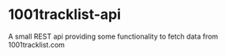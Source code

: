 # 1001tracklist-api
A small REST api providing some functionality to fetch data from 1001tracklist.com
